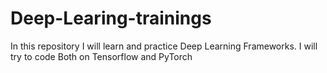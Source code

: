 # Deep-Learing-trainings
In this repository I will learn and practice Deep Learning Frameworks.
I will try to code Both on Tensorflow and PyTorch
